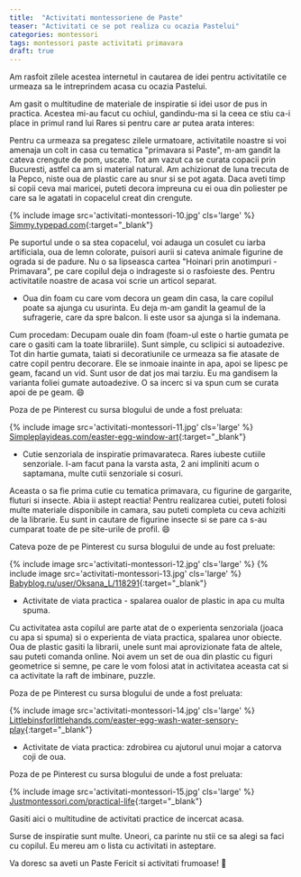 ```yaml
---
title:  "Activitati montessoriene de Paste"
teaser: "Activitati ce se pot realiza cu ocazia Pastelui"
categories: montessori
tags: montessori paste activitati primavara
draft: true
---
```

Am rasfoit zilele acestea internetul in cautarea de idei pentru activitatile ce urmeaza sa le intreprindem acasa cu ocazia Pastelui.

Am gasit o multitudine de materiale de inspiratie si idei usor de pus in practica.
Acestea mi-au facut cu ochiul, gandindu-ma si la ceea ce stiu ca-i place in primul rand lui Rares si pentru care ar putea arata interes:

Pentru ca urmeaza sa pregatesc zilele urmatoare, activitatile noastre si voi amenaja un colt in casa cu tematica "primavara si Paste", m-am gandit la cateva crengute de pom, uscate. Tot am vazut ca se curata copacii prin Bucuresti, astfel ca am si material natural. Am achizionat de luna trecuta de la Pepco, niste oua de plastic care au snur si se pot agata.
Daca aveti timp si copii ceva mai maricei, puteti decora impreuna cu ei oua din poliester pe care sa le agatati in copacelul creat din crengute.

{% include image src='activitati-montessori-10.jpg' cls='large' %}
[Simmy.typepad.com](http://simmy.typepad.com){:target="_blank"}

Pe suportul unde o sa stea copacelul, voi adauga un cosulet cu iarba artificiala, oua de lemn colorate, puisori aurii si cateva animale figurine de ograda si de padure.
Nu o sa lipseasca cartea "Hoinari prin anotimpuri - Primavara", pe care copilul deja o indrageste si o rasfoieste des.
Pentru activitatile noastre de acasa voi scrie un articol separat.

- Oua din foam cu care vom decora un geam din casa, la care copilul poate sa ajunga cu usurinta.
Eu deja m-am gandit la geamul de la sufragerie, care da spre balcon. Ii este usor sa ajunga si la indemana.

Cum procedam: Decupam ouale din foam (foam-ul este o hartie gumata pe care o gasiti cam la toate librariile). Sunt simple, cu sclipici si autoadezive.
Tot din hartie gumata, taiati si decoratiunile ce urmeaza sa fie atasate de catre copil pentru decorare.
Ele se inmoaie inainte in apa, apoi se lipesc pe geam, facand un vid. Sunt usor de dat jos mai tarziu. Eu ma gandisem la varianta foliei gumate autoadezive. O sa incerc si va spun cum se curata apoi de pe geam. :smile:

Poza de pe Pinterest cu sursa blogului de unde a fost preluata:

{% include image src='activitati-montessori-11.jpg' cls='large' %}
[Simpleplayideas.com/easter-egg-window-art](http://www.simpleplayideas.com/easter-egg-window-art){:target="_blank"}


- Cutie senzoriala de inspiratie primavarateca. Rares iubeste cutiile senzoriale. I-am facut pana la varsta asta, 2 ani impliniti acum o saptamana, multe cutii senzoriale si cosuri.

Aceasta o sa fie prima cutie cu tematica primavara, cu figurine de gargarite, fluturi si insecte. Abia ii astept reactia!
Pentru realizarea cutiei, puteti folosi multe materiale disponibile in camara, sau puteti completa cu ceva achiziti de la librarie.
Eu sunt in cautare de figurine insecte si se pare ca s-au cumparat toate de pe site-urile de profil. :smile:

Cateva poze de pe Pinterest cu sursa blogului de unde au fost preluate:

{% include image src='activitati-montessori-12.jpg' cls='large' %}
{% include image src='activitati-montessori-13.jpg' cls='large' %}
[Babyblog.ru/user/Oksana_L/118291](https://babyblog.ru/user/Oksana_L/118291){:target="_blank"}


- Activitate de viata practica - spalarea oualor de plastic in apa cu multa spuma.

Cu activitatea asta copilul are parte atat de o experienta senzoriala (joaca cu apa si spuma) si o experienta de viata practica, spalarea unor obiecte.
Oua de plastic gasiti la librarii, unele sunt mai aprovizionate fata de altele, sau puteti comanda online.
Noi avem un set de oua din plastic cu figuri geometrice si semne, pe care le vom folosi atat in activitatea aceasta cat si ca activitate la raft de imbinare, puzzle.

Poza de pe Pinterest cu sursa blogului de unde a fost preluata:

{% include image src='activitati-montessori-14.jpg' cls='large' %}
[Littlebinsforlittlehands.com/easter-egg-wash-water-sensory-play](http://littlebinsforlittlehands.com/easter-egg-wash-water-sensory-play){:target="_blank"}


- Activitate de viata practica: zdrobirea cu ajutorul unui mojar a catorva coji de oua.

Poza de pe Pinterest cu sursa blogului de unde a fost preluata:

{% include image src='activitati-montessori-15.jpg' cls='large' %}
[Justmontessori.com/practical-life](http://www.justmontessori.com/practical-life){:target="_blank"}

Gasiti aici o multitudine de activitati practice de incercat acasa. 


Surse de inspiratie sunt multe. Uneori, ca parinte nu stii ce sa alegi sa faci cu copilul. Eu mereu am o lista cu activitati in asteptare.

Va doresc sa aveti un Paste Fericit si activitati frumoase! :sunflower:
